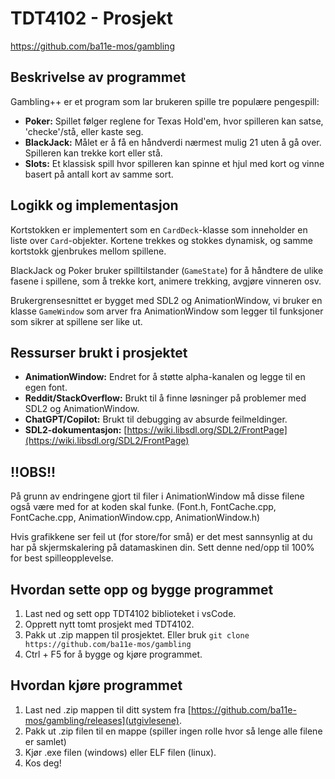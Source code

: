 # TDT4102 - Prosjekt

https://github.com/ba11e-mos/gambling

## Beskrivelse av programmet

Gambling++ er et program som lar brukeren spille tre populære pengespill:
- **Poker:** Spillet følger reglene for Texas Hold'em, hvor spilleren kan satse, 'checke'/stå, eller kaste seg.
- **BlackJack:** Målet er å få en håndverdi nærmest mulig 21 uten å gå over. Spilleren kan trekke kort eller stå.
- **Slots:** Et klassisk spill hvor spilleren kan spinne et hjul med kort og vinne basert på antall kort av samme sort.

## Logikk og implementasjon

Kortstokken er implementert som en `CardDeck`-klasse som inneholder en liste over `Card`-objekter. Kortene trekkes og stokkes dynamisk, og samme kortstokk gjenbrukes mellom spillene.

BlackJack og Poker bruker spilltilstander (`GameState`) for å håndtere de ulike fasene i spillene, som å trekke kort, animere trekking, avgjøre vinneren osv.

Brukergrensesnittet er bygget med SDL2 og AnimationWindow, vi bruker en klasse `GameWindow` som arver fra AnimationWindow som legger til funksjoner som sikrer at spillene ser like ut.

## Ressurser brukt i prosjektet
- **AnimationWindow:** Endret for å støtte alpha-kanalen og legge til en egen font.
- **Reddit/StackOverflow:** Brukt til å finne løsninger på problemer med SDL2 og AnimationWindow.
- **ChatGPT/Copilot:** Brukt til debugging av absurde feilmeldinger.
- **SDL2-dokumentasjon:** [https://wiki.libsdl.org/SDL2/FrontPage](https://wiki.libsdl.org/SDL2/FrontPage)

## !!OBS!!
På grunn av endringene gjort til filer i AnimationWindow må disse filene også være med for at koden skal funke. (Font.h, FontCache.cpp, FontCache.cpp, AnimationWindow.cpp, AnimationWindow.h)

Hvis grafikkene ser feil ut (for store/for små) er det mest sannsynlig at du har på skjermskalering på datamaskinen din. Sett denne ned/opp til 100% for best spilleopplevelse.

## Hvordan sette opp og bygge programmet

1. Last ned og sett opp TDT4102 biblioteket i vsCode.
2. Opprett nytt tomt prosjekt med TDT4102.
3. Pakk ut .zip mappen til prosjektet. Eller bruk `git clone https://github.com/ba11e-mos/gambling`
4. Ctrl + F5 for å bygge og kjøre programmet.

## Hvordan kjøre programmet

1. Last ned .zip mappen til ditt system fra [https://github.com/ba11e-mos/gambling/releases](utgivlesene).
2. Pakk ut .zip filen til en mappe (spiller ingen rolle hvor så lenge alle filene er samlet)
3. Kjør .exe filen (windows) eller ELF filen (linux).
4. Kos deg!
